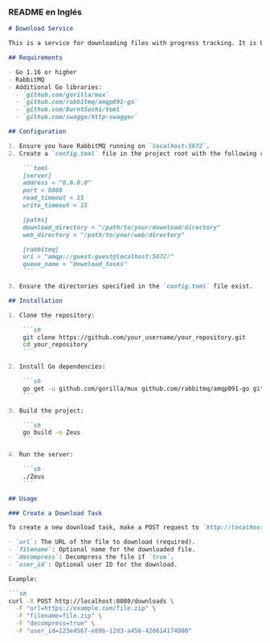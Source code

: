 
### README en Inglés

```markdown
# Download Service

This is a service for downloading files with progress tracking. It is built using Go, Gorilla Mux for routing, and RabbitMQ for task queue management.

## Requirements

- Go 1.16 or higher
- RabbitMQ
- Additional Go libraries:
  - `github.com/gorilla/mux`
  - `github.com/rabbitmq/amqp091-go`
  - `github.com/BurntSushi/toml`
  - `github.com/swaggo/http-swagger`

## Configuration

1. Ensure you have RabbitMQ running on `localhost:5672`.
2. Create a `config.toml` file in the project root with the following content:

    ```toml
    [server]
    address = "0.0.0.0"
    port = 8080
    read_timeout = 15
    write_timeout = 15

    [paths]
    download_directory = "/path/to/your/download/directory"
    web_directory = "/path/to/your/web/directory"

    [rabbitmq]
    uri = "amqp://guest:guest@localhost:5672/"
    queue_name = "download_tasks"
    ```

3. Ensure the directories specified in the `config.toml` file exist.

## Installation

1. Clone the repository:

    ```sh
    git clone https://github.com/your_username/your_repository.git
    cd your_repository
    ```

2. Install Go dependencies:

    ```sh
    go get -u github.com/gorilla/mux github.com/rabbitmq/amqp091-go github.com/BurntSushi/toml github.com/swaggo/http-swagger
    ```

3. Build the project:

    ```sh
    go build -o Zeus
    ```

4. Run the server:

    ```sh
    ./Zeus
    ```

## Usage

### Create a Download Task

To create a new download task, make a POST request to `http://localhost:8080/downloads` with the following parameters:

- `url`: The URL of the file to download (required).
- `filename`: Optional name for the downloaded file.
- `decompress`: Decompress the file if `true`.
- `user_id`: Optional user ID for the download.

Example:

```sh
curl -X POST http://localhost:8080/downloads \
  -F "url=https://example.com/file.zip" \
  -F "filename=file.zip" \
  -F "decompress=true" \
  -F "user_id=123e4567-e89b-12d3-a456-426614174000"
